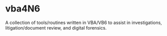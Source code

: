 # vba4N6
A collection of tools/routines written in VBA/VB6 to assist in investigations, litigation/document review, and digital forensics.
